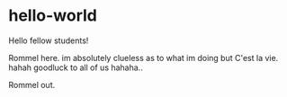 # hello-world

Hello fellow students! 

Rommel here. im absolutely clueless as to what im doing but C'est la vie. hahah goodluck to all of us hahaha.. 

Rommel out. 
